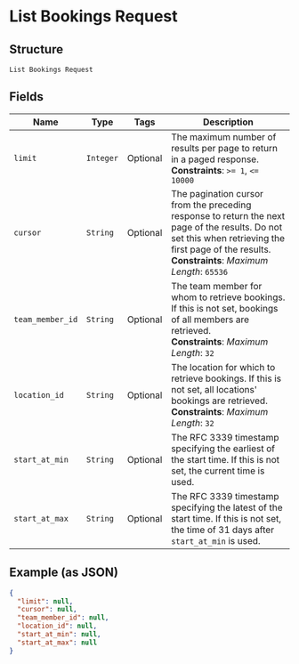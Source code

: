 
# List Bookings Request

## Structure

`List Bookings Request`

## Fields

| Name | Type | Tags | Description |
|  --- | --- | --- | --- |
| `limit` | `Integer` | Optional | The maximum number of results per page to return in a paged response.<br>**Constraints**: `>= 1`, `<= 10000` |
| `cursor` | `String` | Optional | The pagination cursor from the preceding response to return the next page of the results. Do not set this when retrieving the first page of the results.<br>**Constraints**: *Maximum Length*: `65536` |
| `team_member_id` | `String` | Optional | The team member for whom to retrieve bookings. If this is not set, bookings of all members are retrieved.<br>**Constraints**: *Maximum Length*: `32` |
| `location_id` | `String` | Optional | The location for which to retrieve bookings. If this is not set, all locations' bookings are retrieved.<br>**Constraints**: *Maximum Length*: `32` |
| `start_at_min` | `String` | Optional | The RFC 3339 timestamp specifying the earliest of the start time. If this is not set, the current time is used. |
| `start_at_max` | `String` | Optional | The RFC 3339 timestamp specifying the latest of the start time. If this is not set, the time of 31 days after `start_at_min` is used. |

## Example (as JSON)

```json
{
  "limit": null,
  "cursor": null,
  "team_member_id": null,
  "location_id": null,
  "start_at_min": null,
  "start_at_max": null
}
```

